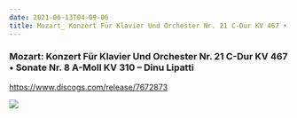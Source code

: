 ```yaml
---
date: 2021-06-13T04-09-06
title: Mozart_ Konzert Für Klavier Und Orchester Nr. 21 C-Dur KV 467 • Sonate Nr. 8 A-Moll KV 310 – Dinu Lipatti
---
```

### Mozart: Konzert Für Klavier Und Orchester Nr. 21 C-Dur KV 467 • Sonate Nr. 8 A-Moll KV 310 – Dinu Lipatti
https://www.discogs.com/release/7672873

![](dayone-moment://33A1E0211E5A4FEDB85CA8C298051926)

